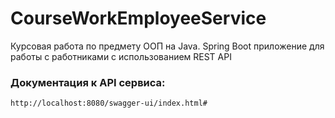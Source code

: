 # CourseWorkEmployeeService
Курсовая работа по предмету ООП на Java. Spring Boot приложение для работы с работниками с использованием REST API

### Документация к API сервиса:

```http://localhost:8080/swagger-ui/index.html#```
